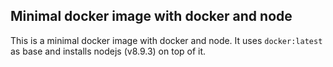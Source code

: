 ## Minimal docker image with docker and node

This is a minimal docker image with docker and node. It uses `docker:latest` as
base and installs nodejs (v8.9.3) on top of it.
